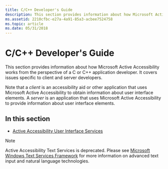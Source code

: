 ```yaml
---
title: C/C++ Developer's Guide
description: This section provides information about how Microsoft Active Accessibility works from the perspective of a C or C++ application developer. It covers issues specific to client and server developers.
ms.assetid: 2210cfbc-e27a-4a91-85a3-acbee7524758
ms.topic: article
ms.date: 05/31/2018
---
```


# C/C++ Developer's Guide

This section provides information about how Microsoft Active Accessibility works from the perspective of a C or C++ application developer. It covers issues specific to client and server developers.

Note that a *client* is an accessibility aid or other application that uses Microsoft Active Accessibility to obtain information about user interface elements. A *server* is an application that uses Microsoft Active Accessibility to provide information about user interface elements.

## In this section

- [Active Accessibility User Interface Services](active-accessibility-user-interface-services-dev-guide.md)

> [!Note]  
> Active Accessibility Text Services is deprecated. Please see [Microsoft Windows Text Services Framework](https://msdn.microsoft.com/library/ms629032(VS.85).aspx) for more information on advanced text input and natural language technologies.
